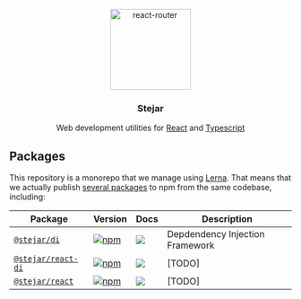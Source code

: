<p align="center">
  <a href="https://github.com/middleout/stejar">
    <img alt="react-router" src="https://s3-eu-west-1.amazonaws.com/stejar/stejar-logo.png" width="144">
  </a>
</p>

<h3 align="center">
	Stejar
</h3>

<p align="center">
  Web development utilities for <a href="https://facebook.github.io/react">React</a> and <a href="https://www.typescriptlang.org/">Typescript</a>
</p>

## Packages

This repository is a monorepo that we manage using [Lerna](https://github.com/lerna/lerna). That means that we actually publish [several packages](/packages) to npm from the same codebase, including:

| Package | Version | Docs | Description |
|---------|---------|------|-------------|
| [`@stejar/di`](/packages/di) | [![npm](https://img.shields.io/npm/v/@stejar/di.svg?style=flat-square)](https://www.npmjs.com/package/@stejar/di) | [![](https://img.shields.io/badge/API%20Docs-readme-orange.svg?style=flat-square)](/packages/di) | Depdendency Injection Framework |
| [`@stejar/react-di`](/packages/react-di) | [![npm](https://img.shields.io/npm/v/@stejar/react-di.svg?style=flat-square)](https://www.npmjs.com/package/@stejar/react-di) | [![](https://img.shields.io/badge/API%20Docs-readme-orange.svg?style=flat-square)](/packages/react-di) | [TODO] |
| [`@stejar/react`](/packages/react) | [![npm](https://img.shields.io/npm/v/@stejar/react.svg?style=flat-square)](https://www.npmjs.com/package/@stejar/react) | [![](https://img.shields.io/badge/API%20Docs-readme-orange.svg?style=flat-square)](/packages/react) | [TODO] |